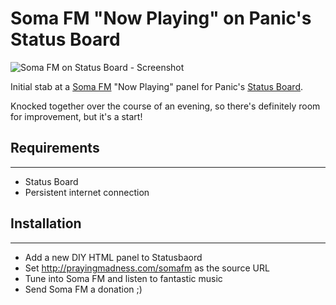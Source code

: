 Soma FM "Now Playing" on Panic's Status Board
============================

![Soma FM on Status Board - Screenshot](http://somafm.prayingmadness.com/images/screenshot.png)

Initial stab at a <a href="http://somafm.com">Soma FM</a> "Now Playing" panel for Panic's <a href="http://panic.com/statusboard">Status Board</a>.

Knocked together over the course of an evening, so there's definitely room for improvement, but it's a start!

## Requirements
-----
- Status Board
- Persistent internet connection

## Installation
-----
- Add a new DIY HTML panel to Statusbaord
- Set http://prayingmadness.com/somafm as the source URL
- Tune into Soma FM and listen to fantastic music
- Send Soma FM a donation ;)